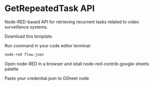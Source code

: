 # GetRepeatedTask API
Node-RED-based API for retrieving recurrent tasks related to video surveillance systems.

Download this template. 

Run command in your code editor terminal:
```sh
node-red flow.json
```

Open node-RED in a browser and istall node-red-contrib-google-sheets palette

Paste your credential.json to GSheet node
